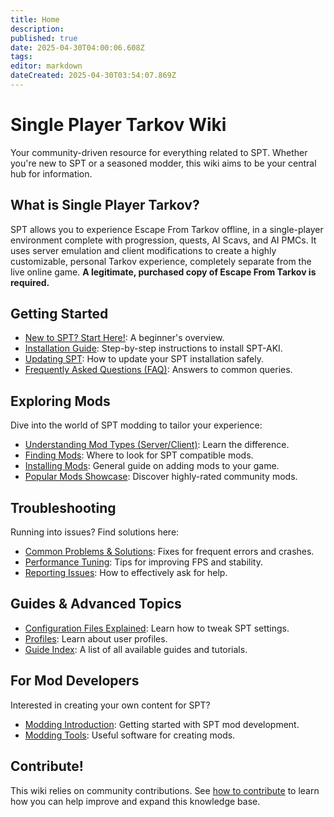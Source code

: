 ```yaml
---
title: Home
description: 
published: true
date: 2025-04-30T04:00:06.608Z
tags: 
editor: markdown
dateCreated: 2025-04-30T03:54:07.869Z
---
```


# Single Player Tarkov Wiki

Your community-driven resource for everything related to SPT. Whether you're new to SPT or a seasoned modder, this wiki aims to be your central hub for information.

## What is Single Player Tarkov?

SPT allows you to experience Escape From Tarkov offline, in a single-player environment complete with progression, quests, AI Scavs, and AI PMCs. It uses server emulation and client modifications to create a highly customizable, personal Tarkov experience, completely separate from the live online game. **A legitimate, purchased copy of Escape From Tarkov is required.**

## Getting Started

- [New to SPT? Start Here!](#): A beginner's overview.
- [Installation Guide](#): Step-by-step instructions to install SPT-AKI.
- [Updating SPT](#): How to update your SPT installation safely.
- [Frequently Asked Questions (FAQ)](#): Answers to common queries.

## Exploring Mods

Dive into the world of SPT modding to tailor your experience:

- [Understanding Mod Types (Server/Client)](#): Learn the difference.
- [Finding Mods](#): Where to look for SPT compatible mods.
- [Installing Mods](#): General guide on adding mods to your game.
- [Popular Mods Showcase](#): Discover highly-rated community mods.

## Troubleshooting

Running into issues? Find solutions here:

- [Common Problems & Solutions](#): Fixes for frequent errors and crashes.
- [Performance Tuning](#): Tips for improving FPS and stability.
- [Reporting Issues](#): How to effectively ask for help.

## Guides & Advanced Topics

- [Configuration Files Explained](#): Learn how to tweak SPT settings.
- [Profiles](#): Learn about user profiles.
- [Guide Index](#): A list of all available guides and tutorials.

## For Mod Developers

Interested in creating your own content for SPT?

- [Modding Introduction](#): Getting started with SPT mod development.
- [Modding Tools](#): Useful software for creating mods.

## Contribute!

This wiki relies on community contributions. See [how to contribute](#) to learn how you can help improve and expand this knowledge base.